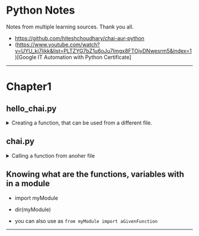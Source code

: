 # Python Notes

Notes from multiple learning sources. Thank you all.

- https://github.com/hiteshchoudhary/chai-aur-python
- (https://www.youtube.com/watch?v=UYU_ki7likk&list=PLTZYG7bZ1u6oJu7Imgx8FTOjyDNwesrm5&index=1)[Google IT Automation with Python Certificate]

---

# Chapter1


## hello_chai.py
<details>
  <summary>
    Creating a function, that can be used from a different file.
  </summary>

  ```
print("chai aur python")

def chai(n):
    print(n)

chai("lemon tea")

chai_one = "lemon tea"
chai_two = "ginger tea"
chai_three = "masala chai"
  ```
</details>

## chai.py

<details>
  <summary>
    Calling a function from anoher file
  </summary>
  
  ```
from hello_chai import chai

chai("ginger tea")

# this is comment
  ```
</details>


## Knowing what are the functions, variables  with in a module
* import myModule
* dir(myModule)

* you can also use as `from myModule import aGivenFunction`

---



